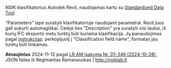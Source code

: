 NSIK klasifikatorius Autodek Revit, naudojamas kartu su [Standardized Data Tool](https://interoperability.autodesk.com/standardizeddatatool.php)

"Parameters" lape surašyti klasifikatoriuje naudojami parametrai. Revit juos gali sukurti automagiškai. Celėje ties "Description" yra surašyti visi laukai, iš kurių IFC eksporto metu turėtų būti kuriama klasifikacija. Jų panaudojimas pagal [instrukcijas](https://wiki.osarch.org/index.php?title=Revit_setup_for_OpenBIM/Revit_IFC_classifications): perkopijuotį į "Classification field name", formatas jau turėtų būti tinkamas.


**Atnaujintas** 2024-11-12 pagal [LR AM įsakymą Nr. D1-346 (2024-10-28)](https://www.e-tar.lt/portal/lt/legalAct/ad902000952f11efa605b9842742bf37), JSON failas iš Regimantas Ramanauskas | <http://nsiklab.lt>

